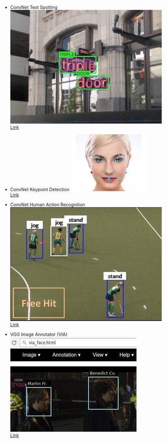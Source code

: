 *   ConvNet Text Spotting
    ![](images/soft1.jpg)  
    [Link](http://www.robots.ox.ac.uk/~vgg/software/textspot/)
	
*   ConvNet Keypoint Detection
    ![](images/soft2.jpg)  
    [Link](http://www.robots.ox.ac.uk/~vgg/software/keypoint_detection/)
	
*   ConvNet Human Action Recognition
    ![](images/soft3.jpg)  
    [Link](http://www.robots.ox.ac.uk/~vgg/software/two_stream_action/)
	
*   VGG Image Annotator (VIA)
    ![](images/soft4.jpg)  
    [Link](http://www.robots.ox.ac.uk/~vgg/software/via/)